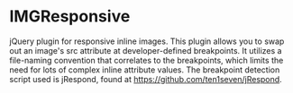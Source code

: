 IMGResponsive
=============

jQuery plugin for responsive inline images. This plugin allows you to swap out an image's src attribute at developer-defined breakpoints.  It utilizes a file-naming convention that correlates to the breakpoints, which limits the need for lots of complex inline attribute values.  The breakpoint detection script used is jRespond, found at https://github.com/ten1seven/jRespond.